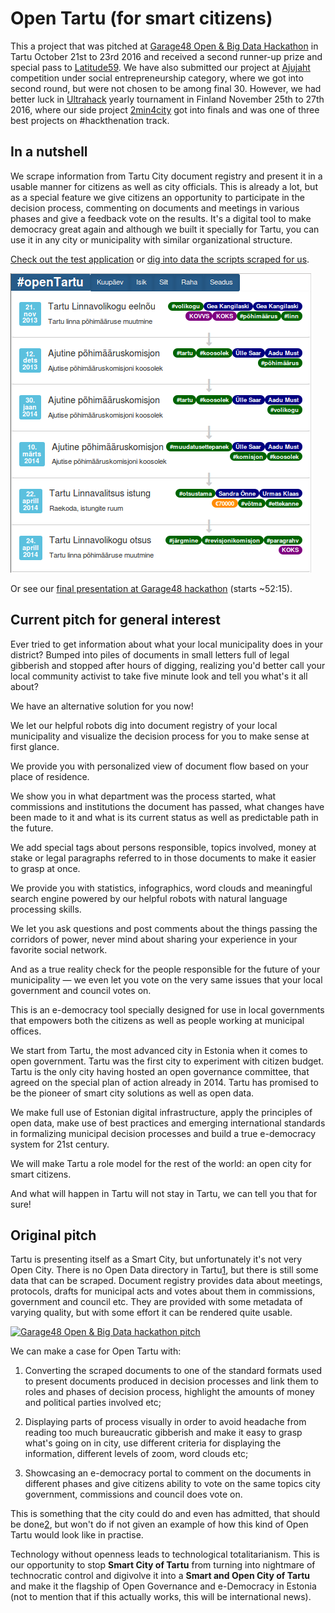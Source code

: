 # Open Tartu (for smart citizens)

This a project that was pitched at [Garage48 Open & Big Data Hackathon](http://garage48.org/events/openbigdata) in Tartu October 21st to 23rd 2016 and received a second runner-up prize and special pass to [Latitude59](http://latitude59.ee/). We have also submitted our project at [Ajujaht](http://www.ajujaht.ee/ajujahile-esitati-309-ideed/) competition under social entrepreneurship category, where we got into second round, but were not chosen to be among final 30. However, we had better luck in [Ultrahack](https://ultrahack.org/ultrahack2016) yearly tournament in Finland November 25th to 27th 2016, where our side project [2min4city](https://docs.google.com/document/d/1jhVrLn55dRMgzRUK1ZVgoJqRBDxGwh8p6Yu1GRYagsI) got into finals and was one of three best projects on #hackthenation track.

## In a nutshell

We scrape information from Tartu City document registry and present it in a usable manner for citizens as well as city officials. This is already a lot, but as a special feature we give citizens an opportunity to participate in the decision process, commenting on documents and meetings in various phases and give a feedback vote on the results. It's a digital tool to make democracy great again and although we built it specially for Tartu, you can use it in any city or municipality with similar organizational structure.

[Check out the test application](https://infoaed.github.io/start.html) or [dig into data the scripts scraped for us](https://github.com/infoaed/opentartu/tree/master/kraabe).

[![This is how decision processes are visualized by our pre-alpha prototype](https://github.com/infoaed/opentartu/blob/master/disain/opentartu-cycle.png)](http://tartuvabakond.dorpatensis.ee/index.py?id=VOLM2014042400014)

Or see our [final presentation at Garage48 hackathon](http://tehnika.postimees.ee/3883093/vaata-uuesti-garage48-open-big-data-2016-arendusnadalavahetuse-finaal) (starts ~52:15).

## Current pitch for general interest

Ever tried to get information about what your local municipality does in your district? Bumped into piles of documents in small letters full of legal gibberish and stopped after hours of digging, realizing you'd better call your local community activist to take five minute look and tell you what's it all about?

We have an alternative solution for you now!

We let our helpful robots dig into document registry of your local municipality and visualize the decision process for you to make sense at first glance.

We provide you with personalized view of document flow based on your place of residence.

We show you in what department was the process started, what commissions and institutions the document has passed, what changes have been made to it and what is its current status as well as predictable path in the future.

We add special tags about persons responsible, topics involved, money at stake or legal paragraphs referred to in those documents to make it easier to grasp at once.

We provide you with statistics, infographics, word clouds and meaningful search engine powered by our helpful robots with natural language processing skills.

We let you ask questions and post comments about the things passing the corridors of power, never mind about sharing your experience in your favorite social network.

And as a true reality check for the people responsible for the future of your municipality — we even let you vote on the very same issues that your local government and council votes on.

This is an e-democracy tool specially designed for use in local governments that empowers both the citizens as well as people working at municipal offices.

We start from Tartu, the most advanced city in Estonia when it comes to open government. Tartu was the first city to experiment with citizen budget. Tartu is the only city having hosted an open governance committee, that agreed on the special plan of action already in 2014. Tartu has promised to be the pioneer of smart city solutions as well as open data.

We make full use of Estonian digital infrastructure, apply the principles of open data, make use of best practices and emerging international standards in formalizing municipal decision processes and build a true e-democracy system for 21st century.

We will make Tartu a role model for the rest of the world: an open city for smart citizens.

And what will happen in Tartu will not stay in Tartu, we can tell you that for sure!

## Original pitch

Tartu is presenting itself as a Smart City, but unfortunately it's not very Open City. There is no Open Data directory in Tartu[1], but there is still some data that can be scraped. Document registry provides data about meetings, protocols, drafts for municipal acts and votes about them in commissions, government and council etc. They are provided with some metadata of varying quality, but with some effort it can be rendered quite usable.

[![Garage48 Open & Big Data hackathon pitch](https://github.com/infoaed/opentartu/blob/master/disain/opentartu-pic.jpg)](https://twitter.com/trtram/status/789464811302248448)

We can make a case for Open Tartu with:

1. Converting the scraped documents to one of the standard formats used to present documents produced in decision processes and link them to roles and phases of decision process, highlight the amounts of money and political parties involved etc;

2. Displaying parts of process visually in order to avoid headache from reading too much bureaucratic gibberish and make it easy to grasp what's going on in city, use different criteria for displaying the information, different levels of zoom, word clouds etc;

3. Showcasing an e-democracy portal to comment on the documents in different phases and give citizens ability to vote on the same topics city government, commissions and council does vote on.

This is something that the city could do and even has admitted, that should be done[2], but won't do if not given an example of how this kind of Open Tartu would look like in practise.

Technology without openness leads to technological totalitarianism. This is our opportunity to stop **Smart City of Tartu** from turning into nightmare of technocratic control and digivolve it into a **Smart and Open City of Tartu** and make it the flagship of Open Governance and e-Democracy in Estonia (not to mention that if this actually works, this will be international news).

[1]: http://www.opendata.ee/2016-03-14/tartu-linna-andmekogude-avamine/
[2]: http://info.raad.tartu.ee/uurimused.nsf/236552664d75f727c2256c4b00207453/49b98b59fa252e65c2257e77003ceed3/$FILE/TARTUWEB%20Tartu%20linna%20kodulehe%20veebistrateegia.pdf
